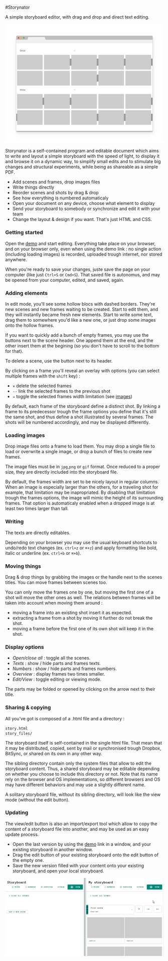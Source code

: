 #Storynator

A simple storyboard editor, with drag and drop and direct text editing.

[![Demo](chrome-frame.png)][demo]

[demo]: https://rawgit.com/nliautaud/storynator/master/story.html

Storynator is a self-contained program and editable document which aims to write and layout a simple storyboard with the speed of light, to display it and browse it on a dynamic way, to simplify small edits and to stimulate big changes and structural experiments, while being as shareable as a simple PDF.

- Add scenes and frames, drop images files
- Write things directly
- Reorder scenes and shots by drag & drop
- See how everything is numbered automaticaly
- Open your document on any device, choose what element to display
- Send your storyboard to somebody or synchronize and edit it with your team
- Change the layout & design if you want. That's just HTML and CSS. 

### Getting started

Open the [demo][demo] and start editing. Everything take place on your browser, and on your browser only, even when using the demo link : no single action (including loading images) is recorded, uploaded trough internet, nor stored anywhere.

When you're ready to save your changes, juste save the page on your computer (like just ``Ctrl+S`` or ``Cmd+S``). That saved file is autonomus, and may be opened from your computer, edited, and saved, again.

### Adding elements

In edit mode, you'll see some hollow blocs with dashed borders. They're new scenes and new frames waiting to be created. Start to edit them, and they will instantly became fresh new elements. Start to write some text, drag them to somewhere you'd like a new one, or just drop some images onto the hollow frames.

If you want to quickly add a bunch of empty frames, you may use the buttons next to the scene header. One append them at the end, and the other insert them at the begining (so you don't have to scroll to the bottom for that).

To delete a scene, use the button next to its header.

By clicking on a frame you'll reveal an overlay with options (you can select multiple frames with the ``shift`` key) :
- ``✕`` delete the selected frames
- ``--`` link the selected frames to the previous shot
- ``⇔`` toggle the selected frames width limitation (see [images](#images))

By default, each frame of the storyboard define a distinct shot. By linking a frame to its predecessor trough the frame options you define that it's still the same shot, and thus define a shot illustrated by several frames. The shots will be numbered accordingly, and may be displayed differently.

### Loading images

Drop image files onto a frame to load them. You may drop a single file to load or overwrite a single image, or drop a bunch of files to create new frames.

The image files must be in ``jpg``,``png`` or ``gif`` format. Once reduced to a proper size, they are directly included into the storyboard file.

By default, the frames width are set to be nicely layout in regular columns. When an image is especially larger than the others, for a traveling shot for example, that limitation may be inapropriated. By disabling that limitation trough the frames options, the image will mimic the height of its surrounding frames. That option is automaticaly enabled when a dropped image is at least two times larger than tall.

### Writing

The texts are directly editables.

Depending on your browser you may use the usual keyboard shortcuts to undo/redo text changes (ex. ``ctrl+z`` or ``⌘+z``) and apply formatting like bold, italic or underline (ex. ``ctrl+b`` or ``⌘+b``).

### Moving things

Drag & drop things by grabbing the images or the handle next to the scenes titles. You can move frames between scenes too.

You can only move the frames one by one, but moving the first one of a shot will move the other ones as well. The relations between frames will be taken into account when moving them around :
- moving a frame into an existing shot insert it as expected.
- extracting a frame from a shot by moving it further do not break the shot.
- moving a frame before the first one of its own shot will keep it in the shot.

### Display options

- *Open/close all* : toggle all the scenes.
- *Texts* : show / hide parts and frames texts.
- *Numbers* : show / hide parts and frames numbers.
- *Overview* : display frames two times smaller.
- *Edit/View* : toggle editing or viewing mode.

The parts may be folded or opened by clicking on the arrow next to their title.

### Sharing & copying

All you've got is composed of a .html file and a directory :

```
story.html
story_files/
```
The storyboard itself is self-contained in the single html file. That mean that it may be distributed, copied, sent by mail or synchronised trough Dropbox, BitSync, or shared on its own in any other way.

The sibling directory contain only the system files that allow to edit the storyboard content. Thus, a shared storyboard may be editable depending on whether you choose to include this directory or not. Note that its name rely on the browser and OS implementations, so different browsers and OS may have different behaviors and may use a slightly different name. 

A solitary storyboard file, without its sibling directory, will look like the view mode (without the edit button).

### Updating

The view/edit button is also an import/export tool which allow to copy the content of a storyboard file into another, and may be used as an easy update process.

- Open the last version by using the [demo][demo] link in a window, and your existing storyboard in another window.
- Drag the edit button of your existing storyboard onto the edit button of the empty one.
- Save the new version filled with your content onto your existing storyboard, and open your local storyboard.

[![Update process](update.gif)][demo]
